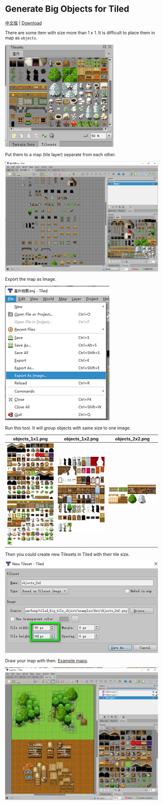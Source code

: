 #  Generate Big Objects for Tiled

[中文版](translations/zh_cn.md) | [Download](https://github.com/garfeng/tiled_big_tile_object/releases)

There are some item with size more than 1 x 1. It is difficult to place them in map as `objects`.

![image-20221103214954877](README.assets/image-20221103214954877.png)



Put them to a map (tile layer) separate from each other.

![image-20221103220438444](README.assets/image-20221103220438444.png)



Export the map as Image.

![image-20221103220518063](README.assets/image-20221103220518063.png)



Run this tool. It will group objects with same size to one image.

| objects_1x1.png                      | objects_1x2.png                      | objects_2x2.png                      |
| ------------------------------------ | ------------------------------------ | ------------------------------------ |
| ![1x1](examples/dst/objects_1x1.png) | ![1x2](examples/dst/objects_1x2.png) | ![2x2](examples/dst/objects_2x2.png) |



Then you could create new Tilesets in Tiled with their tile size.

![image-20221103221258527](README.assets/image-20221103221258527.png)



Draw your map with then.  [Example maps](./examples).

![image-20221103225551089](README.assets/image-20221103225551089.png)





